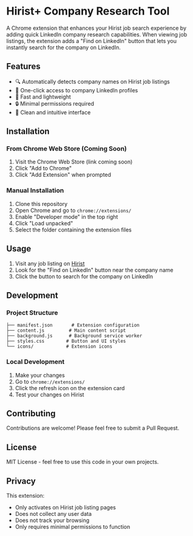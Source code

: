 # Hirist+ Company Research Tool

A Chrome extension that enhances your Hirist job search experience by adding quick LinkedIn company research capabilities. When viewing job listings, the extension adds a "Find on LinkedIn" button that lets you instantly search for the company on LinkedIn.

## Features

- 🔍 Automatically detects company names on Hirist job listings
- 🚀 One-click access to company LinkedIn profiles
- 💨 Fast and lightweight
- 🔒 Minimal permissions required
- 🎯 Clean and intuitive interface

## Installation

### From Chrome Web Store (Coming Soon)
1. Visit the Chrome Web Store (link coming soon)
2. Click "Add to Chrome"
3. Click "Add Extension" when prompted

### Manual Installation
1. Clone this repository
2. Open Chrome and go to `chrome://extensions/`
3. Enable "Developer mode" in the top right
4. Click "Load unpacked"
5. Select the folder containing the extension files

## Usage

1. Visit any job listing on [Hirist](https://www.hirist.tech/)
2. Look for the "Find on LinkedIn" button near the company name
3. Click the button to search for the company on LinkedIn

## Development

### Project Structure
```
├── manifest.json       # Extension configuration
├── content.js         # Main content script
├── background.js      # Background service worker
├── styles.css        # Button and UI styles
└── icons/            # Extension icons
```

### Local Development
1. Make your changes
2. Go to `chrome://extensions/`
3. Click the refresh icon on the extension card
4. Test your changes on Hirist

## Contributing

Contributions are welcome! Please feel free to submit a Pull Request.

## License

MIT License - feel free to use this code in your own projects.

## Privacy

This extension:
- Only activates on Hirist job listing pages
- Does not collect any user data
- Does not track your browsing
- Only requires minimal permissions to function
